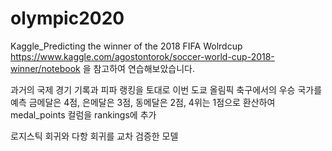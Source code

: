 # olympic2020

Kaggle_Predicting the winner of the 2018 FIFA Wolrdcup https://www.kaggle.com/agostontorok/soccer-world-cup-2018-winner/notebook
을 참고하여 연습해보았습니다.

과거의 국제 경기 기록과 피파 랭킹을 토대로 이번 도쿄 올림픽 축구에서의 우승 국가를 예측
금메달은 4점, 은메달은 3점, 동메달은 2점, 4위는 1점으로 환산하여 medal_points 컬럼을 rankings에 추가

로지스틱 회귀와 다항 회귀를 교차 검증한 모델
